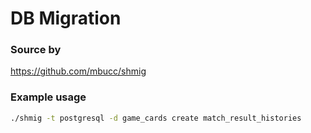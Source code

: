 # DB Migration

### Source by
https://github.com/mbucc/shmig

### Example usage
```sh
./shmig -t postgresql -d game_cards create match_result_histories
```
